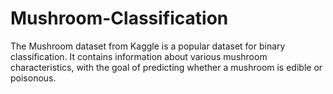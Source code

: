 # Mushroom-Classification
The Mushroom dataset from Kaggle is a popular dataset for binary classification. It contains information about various mushroom characteristics, with the goal of predicting whether a mushroom is edible or poisonous. 

